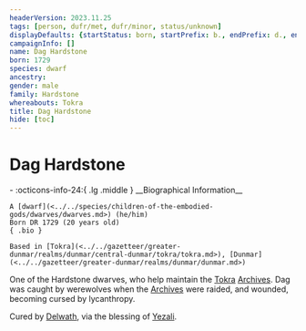 ```yaml
---
headerVersion: 2023.11.25
tags: [person, dufr/met, dufr/minor, status/unknown]
displayDefaults: {startStatus: born, startPrefix: b., endPrefix: d., endStatus: died}
campaignInfo: []
name: Dag Hardstone
born: 1729
species: dwarf
ancestry:
gender: male
family: Hardstone
whereabouts: Tokra
title: Dag Hardstone
hide: [toc]
---
```


# Dag Hardstone
<div class="grid cards ext-narrow-margin ext-one-column" markdown>
- :octicons-info-24:{ .lg .middle } __Biographical Information__

    A [dwarf](<../../species/children-of-the-embodied-gods/dwarves/dwarves.md>) (he/him)  
    Born DR 1729 (20 years old)  
    { .bio }

    Based in [Tokra](<../../gazetteer/greater-dunmar/realms/dunmar/central-dunmar/tokra/tokra.md>), [Dunmar](<../../gazetteer/greater-dunmar/realms/dunmar/dunmar.md>)
</div>


One of the Hardstone dwarves, who help maintain the [Tokra](<../../gazetteer/greater-dunmar/realms/dunmar/central-dunmar/tokra/tokra.md>) [Archives](<../../gazetteer/greater-dunmar/realms/dunmar/central-dunmar/tokra/archives.md>). Dag was caught by werewolves when the [Archives](<../../gazetteer/greater-dunmar/realms/dunmar/central-dunmar/tokra/archives.md>) were raided, and wounded, becoming cursed by lycanthropy. 

Cured by [Delwath](<../pcs/dunmar-fellowship/delwath.md>), via the blessing of [Yezali](<../../cosmology/gods/tanshi/yezali.md>). 